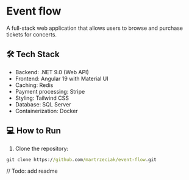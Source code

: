 # Event flow
A full-stack web application that allows users to browse and purchase tickets for concerts.

## 🛠️ Tech Stack
 - Backend: .NET 9.0 (Web API)
 - Frontend: Angular 19 with Material UI
 - Caching: Redis
 - Payment processing: Stripe
 - Styling: Tailwind CSS
 - Database: SQL Server
 - Containerization: Docker

## 💻 How to Run
1. Clone the repository:
```cmd
git clone https://github.com/martrzeciak/event-flow.git
```
// Todo: add readme
